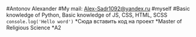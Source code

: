 #Antonov Alexander
#My mail: Alex-Sadr1092@yandex.ru
#myself
#Basic knowledge of Python, Basic knowledge of JS, CSS, HTML, SCSS
```console.log('Hello word')```
*Сюда вставить код на проект
*Master of Religious Science
*А2
